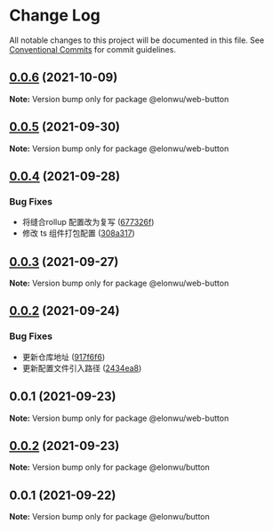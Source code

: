 # Change Log

All notable changes to this project will be documented in this file.
See [Conventional Commits](https://conventionalcommits.org) for commit guidelines.

## [0.0.6](https://github.com/ElonWu/elonwu_ui/compare/@elonwu/web-button@0.0.5...@elonwu/web-button@0.0.6) (2021-10-09)

**Note:** Version bump only for package @elonwu/web-button





## [0.0.5](https://github.com/ElonWu/elonwu_ui/compare/@elonwu/web-button@0.0.4...@elonwu/web-button@0.0.5) (2021-09-30)

**Note:** Version bump only for package @elonwu/web-button





## [0.0.4](https://github.com/ElonWu/elonwu_ui/compare/@elonwu/web-button@0.0.3...@elonwu/web-button@0.0.4) (2021-09-28)


### Bug Fixes

* 将缝合rollup 配置改为复写 ([677326f](https://github.com/ElonWu/elonwu_ui/commit/677326fb522e0e85f68ea2e6b9b2683e07f3f423))
* 修改 ts 组件打包配置 ([308a317](https://github.com/ElonWu/elonwu_ui/commit/308a317a2d4c1b6a6078e13fe08313c388cd8030))





## [0.0.3](https://github.com/ElonWu/elonwu_ui/compare/@elonwu/web-button@0.0.2...@elonwu/web-button@0.0.3) (2021-09-27)

**Note:** Version bump only for package @elonwu/web-button





## [0.0.2](https://github.com/ElonWu/elonwu_ui/compare/@elonwu/web-button@0.0.1...@elonwu/web-button@0.0.2) (2021-09-24)


### Bug Fixes

* 更新仓库地址 ([917f6f6](https://github.com/ElonWu/elonwu_ui/commit/917f6f6cf2264b35910a944b2b06754027b59099))
* 更新配置文件引入路径 ([2434ea8](https://github.com/ElonWu/elonwu_ui/commit/2434ea87c33a4b9fd6fee7b23abdc6f19e1386c7))





## 0.0.1 (2021-09-23)

**Note:** Version bump only for package @elonwu/web-button

## [0.0.2](https://github.com/ElonWu/elonwu_ui/compare/@elonwu/button@0.0.1...@elonwu/button@0.0.2) (2021-09-23)

**Note:** Version bump only for package @elonwu/button

## 0.0.1 (2021-09-22)

**Note:** Version bump only for package @elonwu/button
